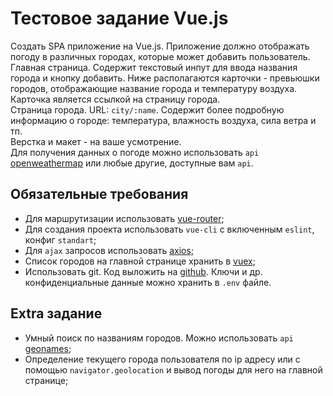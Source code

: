 # Тестовое задание Vue.js
Создать SPA приложение на Vue.js. Приложение должно отображать погоду в различных городах, которые может добавить пользователь.   
Главная страница. Cодержит текстовый инпут для ввода названия города и кнопку добавить. Ниже располагаются карточки - превьюшки городов, отображающие название города и температуру воздуха. Карточка является ссылкой на страницу города.   
Страница города. URL: `city/:name`. Содержит более подробную информацию о городе: температура, влажность воздуха, сила ветра и тп.   
Верстка и макет - на ваше усмотрение.   
Для получения данных о погоде можно использовать `api` [openweathermap](`https://openweathermap.org/`) или любые другие, доступные вам `api`.   
## Обязательные требования
- Для маршрутизации использовать [vue-router](https://router.vuejs.org/ru/);
- Для создания проекта использовать `vue-cli` c включенным `eslint`, конфиг `standart`;
- Для `ajax` запросов использовать [axios](https://github.com/axios/axios);
- Список городов на главной странице хранить в [vuex](https://vuex.vuejs.org/ru/);
- Использовать git. Код выложить на [github](https://github.com/). Ключи и др. конфиденциальные данные можно хранить в `.env` файле.
## Extra задание
- Умный поиск по названиям городов. Можно использовать `api` [geonames](https://www.geonames.org/);
- Определение текущего города пользователя по ip адресу или с помощью `navigator.geolocation` и вывод погоды для него на главной странице;

